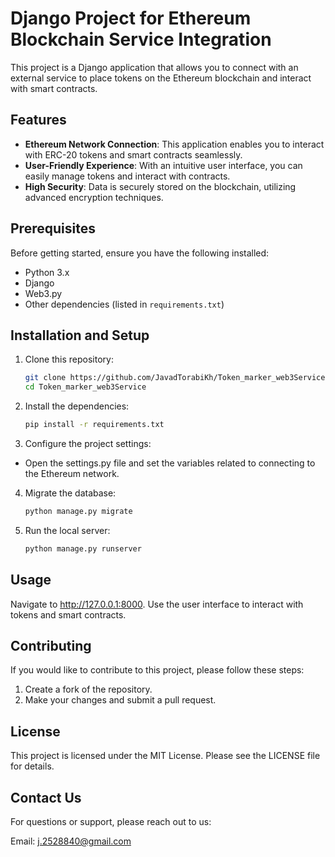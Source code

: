 # Django Project for Ethereum Blockchain Service Integration

This project is a Django application that allows you to connect with an external service to place tokens on the Ethereum blockchain and interact with smart contracts.

## Features

- **Ethereum Network Connection**: This application enables you to interact with ERC-20 tokens and smart contracts seamlessly.
- **User-Friendly Experience**: With an intuitive user interface, you can easily manage tokens and interact with contracts.
- **High Security**: Data is securely stored on the blockchain, utilizing advanced encryption techniques.

## Prerequisites

Before getting started, ensure you have the following installed:

- Python 3.x
- Django
- Web3.py
- Other dependencies (listed in `requirements.txt`)

## Installation and Setup

1. Clone this repository:

   ```bash
   git clone https://github.com/JavadTorabiKh/Token_marker_web3Service.git
   cd Token_marker_web3Service
    ```

2. Install the dependencies:

    ```bash
    pip install -r requirements.txt
    ```

3. Configure the project settings:

- Open the settings.py file and set the variables related to connecting to the Ethereum network.

4. Migrate the database:
    ```bash
    python manage.py migrate
    ```

5. Run the local server:
    ```bash
    python manage.py runserver
    ```

## Usage
Navigate to http://127.0.0.1:8000.
Use the user interface to interact with tokens and smart contracts.

## Contributing
If you would like to contribute to this project, please follow these steps:
1. Create a fork of the repository.
2. Make your changes and submit a pull request.

## License
This project is licensed under the MIT License. Please see the LICENSE file for details.

## Contact Us

For questions or support, please reach out to us:

Email: j.2528840@gmail.com

